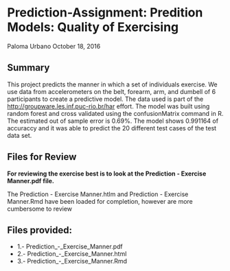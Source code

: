 # Prediction-Assignment:  Predition Models: Quality of Exercising


Paloma Urbano
October 18, 2016

## Summary
This project predicts the manner in which a set of individuals exercise. We use data from accelerometers on the belt, forearm, arm, and dumbell of 6 participants to create a predictive model. The data used is part of the http://groupware.les.inf.puc-rio.br/har effort.
The model was built using random forest and cross validated using the confusionMatrix command in R. The estimated out of sample error is 0.69%.
The model shows 0.991164 of accuraccy and it was able to predict the 20 different test cases of the test data set.


## Files for Review
**For reviewing the exercise best is to look at the Prediction - Exercise Manner.pdf file.**  

The Prediction - Exercise Manner.htlm and Prediction - Exercise Manner.Rmd have been loaded for completion, however are more cumbersome to review

## Files provided:
* 1.- Prediction_-_Exercise_Manner.pdf  
* 2.- Prediction_-_Exercise_Manner.html  
* 3.- Prediction_-_Exercise_Manner.Rmd  

